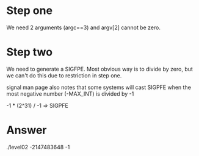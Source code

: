 # Step one
We need 2 arguments (argc==3) and argv[2] cannot be zero.

# Step two
We need to generate a SIGFPE.
Most obvious way is to divide by zero, but we can't do this due to
restriction in step one.

signal man page also notes that some systems will cast SIGPFE when the
most negative number (-MAX_INT) is divided by -1

-1 * (2^31) / -1 => SIGPFE

# Answer
./level02 -2147483648 -1
